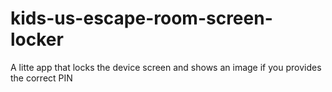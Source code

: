 # kids-us-escape-room-screen-locker
A litte app that locks the device screen and shows an image if you provides the correct PIN
